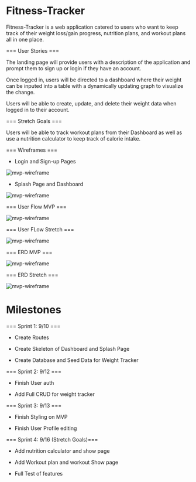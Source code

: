 # Fitness-Tracker

Fitness-Tracker is a web application catered to users who want to keep track of their weight loss/gain progress, nutrition plans, and workout plans all in one place.


=== User Stories ===

The landing page will provide users with a description of the application and prompt them to sign up or login if they have an account.

Once logged in, users will be directed to a dashboard where their weight can be inputed into a table with a dynamically updating graph to visualize the change. 

Users will be able to create, update, and delete their weight data when logged in to their account.

=== Stretch Goals ===

Users will be able to track workout plans from their Dashboard as well as use a nutrition calculator to keep track of calorie intake.


=== Wireframes ===

- Login and Sign-up Pages

![mvp-wireframe](./readme-images/Login_Modal.png)

- Splash Page and Dashboard

![mvp-wireframe](./readme-images/Splash_Page.png)


=== User Flow MVP ===

![mvp-wireframe](./readme-images/MVPUserFlow.png)

=== User FLow Stretch ===

![mvp-wireframe](./readme-images/UserFlow.png)

=== ERD MVP ===

![mvp-wireframe](./readme-images/ERD_MVP.png)

=== ERD Stretch ===

![mvp-wireframe](./readme-images/ERD.png)


# Milestones

=== Sprint 1: 9/10 ===

- Create Routes

- Create Skeleton of Dashboard and Splash Page

- Create Database and Seed Data for Weight Tracker

=== Sprint 2: 9/12 ===

- Finish User auth

- Add Full CRUD for weight tracker

=== Sprint 3: 9/13 ===

- Finish Styling on MVP

- Finish User Profile editing

=== Sprint 4: 9/16 (Stretch Goals)===

- Add nutrition calculator and show page

- Add Workout plan and workout Show page

- Full Test of features 

